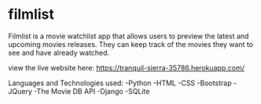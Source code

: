 # filmlist

Filmlist is a movie watchlist app that allows users to preview the latest and upcoming movies releases. They can keep track of the movies they want to see and have already watched.

view the live website here: https://tranquil-sierra-35786.herokuapp.com/

Languages and Technologies used:
-Python
-HTML
-CSS
-Bootstrap
-JQuery
-The Movie DB API
-Django
-SQLite
